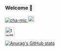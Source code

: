 ### Welcome 👋

<p align="left">
  <a href="https://github.com/cha-mic/yutkat/">
    <img src="https://komarev.com/ghpvc/?username=cha-mic" alt="cha-mic" />
  </a>
  <a href="http://twitter.com/O_micim_O">
    <img height="20" src="https://img.shields.io/twitter/follow/cha-mic?label=Twitter&logo=twitter&style=flat" />
  </a>
</p>
<p align="left">
  <a href="https://twitter.com/O_micim_O">
    <img alt="twitter" width="30px" src="https://simpleicons.org/icons/twitter.svg" />
  </a>
</p>

[![Anurag's GitHub stats](https://github-readme-stats.vercel.app/api?username=cha-mic&show_icons=true&count_private=true)](https://github.com/anuraghazra/github-readme-stats)

<!--
**cha-mic/cha-mic** is a ✨ _special_ ✨ repository because its `README.md` (this file) appears on your GitHub profile.

Here are some ideas to get you started:

- 🔭 I’m currently working on ...
- 🌱 I’m currently learning ...
- 👯 I’m looking to collaborate on ...
- 🤔 I’m looking for help with ...
- 💬 Ask me about ...
- 📫 How to reach me: ...
- 😄 Pronouns: ...
- ⚡ Fun fact: ...
-->
